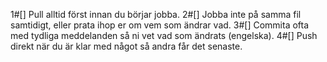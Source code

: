 1#[] Pull alltid först innan du börjar jobba.
2#[] Jobba inte på samma fil samtidigt, eller prata ihop er om vem som ändrar vad.
3#[] Commita ofta med tydliga meddelanden så ni vet vad som ändrats (engelska).
4#[] Push direkt när du är klar med något så andra får det senaste.
